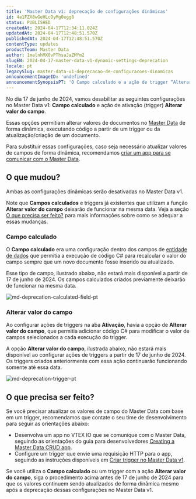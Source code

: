 ```yaml
---
title: 'Master Data v1: deprecação de configurações dinâmicas'
id: 4a1FZX8wGeHLcOyMg0egg8
status: PUBLISHED
createdAt: 2024-04-17T12:34:11.024Z
updatedAt: 2024-04-17T12:48:51.570Z
publishedAt: 2024-04-17T12:48:51.570Z
contentType: updates
productTeam: Master Data
author: 1malnhMX0vPThsaJaZMYm2
slugEN: 2024-04-17-master-data-v1-dynamic-settings-deprecation
locale: pt
legacySlug: master-data-v1-deprecacao-de-configuracoes-dinamicas
announcementImageID: 'undefined'
announcementSynopsisPT: 'O Campo calculado e a ação de trigger “Alterar valor do campo” serão descontinuados do Master Data v1.'
---
```


No dia 17 de junho de 2024, vamos desabilitar as seguintes configurações no Master Data v1: **Campo calculado** e ação de ativação (trigger) **Alterar valor do campo**.

Essas opções permitiam alterar valores de documentos no [Master Data](/pt/tutorial/master-data--4otjBnR27u4WUIciQsmkAw) de forma dinâmica, executando código a partir de um trigger ou da atualização/criação de um documento.

Para substituir essas configurações, caso seja necessário atualizar valores de campos de forma dinâmica, recomendamos [criar um app para se comunicar com o Master Data](https://developers.vtex.com/docs/guides/create-master-data-crud-app).

## O que mudou?

Ambas as configurações dinâmicas serão desativadas no Master Data v1.

Note que **Campos calculados** e triggers já existentes que utilizam a função **Alterar valor do campo** deixarão de funcionar na mesma data. Veja a seção [O que precisa ser feito?](#o-que-precisa-ser-feito) para mais informações sobre como se adequar a essas mudanças.

### Campo calculado

O **Campo calculado** era uma configuração dentro dos campos de [entidade de dados](/pt/tutorial/entidade-de-dados--tutorials_1265) que permitia a execução de código C# para recalcular o valor do campo sempre que um novo documento fosse inserido ou atualizado.

Esse tipo de campo, ilustrado abaixo, não estará mais disponível a partir de 17 de junho de 2024. Os campos calculados criados previamente deixarão de funcionar na mesma data.

![md-deprecation-calculated-field-pt](https://cdn.statically.io/gh/vtexdocs/help-center-content/refs/heads/main/docs/pt/announcements/2024/abril/2024-04-17-master-data-v1-deprecacao-de-configuracoes-dinamicas_1.png)

### Alterar valor do campo

Ao configurar ações de triggers na aba **Ativação**, havia a opção de **Alterar valor do campo**, que permitia adicionar código C# para modificar o valor de campos selecionados a cada execução do trigger.

A opção **Alterar valor do campo**, ilustrada abaixo, não estará mais disponível ao configurar ações de triggers a partir de 17 de junho de 2024. Os triggers criados anteriormente com essa ação continuarão funcionando somente até essa data.

![md-deprecation-trigger-pt](https://cdn.statically.io/gh/vtexdocs/help-center-content/refs/heads/main/docs/pt/announcements/2024/abril/2024-04-17-master-data-v1-deprecacao-de-configuracoes-dinamicas_2.png)

## O que precisa ser feito?

Se você precisar atualizar os valores de campo do Master Data com base em um trigger, recomendamos que contate o seu time de desenvolvimento para seguir as orientações abaixo:

* Desenvolva um app no VTEX IO que se comunique com o Master Data, seguindo as orientações do guia para desenvolvedores [Creating a Master Data CRUD app](https://developers.vtex.com/docs/guides/create-master-data-crud-app).
* Configure um trigger que envie uma requisição HTTP para o app, seguindo as instruções disponíveis em [Criar trigger no Master Data v1](/pt/tutorial/criando-trigger-no-master-data--tutorials_1270#envie-requisicao-http).

Se você utiliza o **Campo calculado** ou um trigger com a ação **Alterar valor do campo**, siga o procedimento acima antes de 17 de junho de 2024 para que os valores continuem sendo atualizados de forma dinâmica mesmo após a deprecação dessas configurações no Master Data v1.
